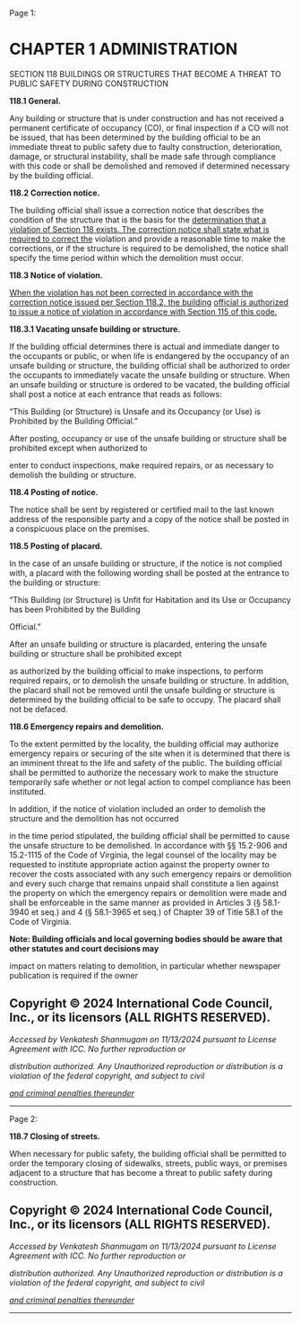 Page 1:

# CHAPTER 1 ADMINISTRATION

 SECTION 118
 BUILDINGS OR STRUCTURES THAT BECOME A THREAT TO PUBLIC SAFETY DURING
 CONSTRUCTION

**118.1 General.**


Any building or structure that is under construction and has not received a permanent certificate of occupancy (CO), or
final inspection if a CO will not be issued, that has been determined by the building official to be an immediate threat to
public safety due to faulty construction, deterioration, damage, or structural instability, shall be made safe through
compliance with this code or shall be demolished and removed if determined necessary by the building official.


**118.2 Correction notice.**


The building official shall issue a correction notice that describes the condition of the structure that is the basis for the
[determination that a violation of Section 118 exists. The correction notice shall state what is required to correct the](http://codes.iccsafe.org/#VACC2021P1_Ch01_Sec118)
violation and provide a reasonable time to make the corrections, or if the structure is required to be demolished, the
notice shall specify the time period within which the demolition must occur.


**118.3 Notice of violation.**


[When the violation has not been corrected in accordance with the correction notice issued per Section 118.2, the building](http://codes.iccsafe.org/#VACC2021P1_Ch01_Sec118.2)
[official is authorized to issue a notice of violation in accordance with Section 115 of this code.](http://codes.iccsafe.org/#VACC2021P1_Ch01_Sec115)


**118.3.1 Vacating unsafe building or structure.**


If the building official determines there is actual and immediate danger to the occupants or public, or when life is
endangered by the occupancy of an unsafe building or structure, the building official shall be authorized to order the
occupants to immediately vacate the unsafe building or structure. When an unsafe building or structure is ordered to be
vacated, the building official shall post a notice at each entrance that reads as follows:

“This Building (or Structure) is Unsafe and its Occupancy (or Use) is Prohibited by the Building Official.”

After posting, occupancy or use of the unsafe building or structure shall be prohibited except when authorized to

enter to conduct inspections, make required repairs, or as necessary to demolish the building or structure.

**118.4 Posting of notice.**

The notice shall be sent by registered or certified mail to the last known address of the responsible party and a copy of
the notice shall be posted in a conspicuous place on the premises.

**118.5 Posting of placard.**

In the case of an unsafe building or structure, if the notice is not complied with, a placard with the following wording shall
be posted at the entrance to the building or structure:

“This Building (or Structure) is Unfit for Habitation and its Use or Occupancy has been Prohibited by the Building

Official.”

After an unsafe building or structure is placarded, entering the unsafe building or structure shall be prohibited except

as authorized by the building official to make inspections, to perform required repairs, or to demolish the unsafe building
or structure. In addition, the placard shall not be removed until the unsafe building or structure is determined by the
building official to be safe to occupy. The placard shall not be defaced.

**118.6 Emergency repairs and demolition.**

To the extent permitted by the locality, the building official may authorize emergency repairs or securing of the site when
it is determined that there is an imminent threat to the life and safety of the public. The building official shall be
permitted to authorize the necessary work to make the structure temporarily safe whether or not legal action to compel
compliance has been instituted.

In addition, if the notice of violation included an order to demolish the structure and the demolition has not occurred

in the time period stipulated, the building official shall be permitted to cause the unsafe structure to be demolished. In
accordance with §§ 15.2-906 and 15.2-1115 of the Code of Virginia, the legal counsel of the locality may be requested to
institute appropriate action against the property owner to recover the costs associated with any such emergency repairs
or demolition and every such charge that remains unpaid shall constitute a lien against the property on which the
emergency repairs or demolition were made and shall be enforceable in the same manner as provided in Articles 3 (§
58.1-3940 et seq.) and 4 (§ 58.1-3965 et seq.) of Chapter 39 of Title 58.1 of the Code of Virginia.

**Note: Building officials and local governing bodies should be aware that other statutes and court decisions may**

impact on matters relating to demolition, in particular whether newspaper publication is required if the owner

## Copyright © 2024 International Code Council, Inc., or its licensors (ALL RIGHTS RESERVED).

_Accessed by Venkatesh Shanmugam on 11/13/2024 pursuant to License Agreement with ICC. No further reproduction or_

_distribution authorized. Any Unauthorized reproduction or distribution is a violation of the federal copyright, and subject to civil_

_[and criminal penalties thereunder](http://codes.iccsafe.org/content/VACC2021P1/chapter-1-administration#VACC2021P1_Ch01_Sec118)_


-----



Page 2:

**118.7 Closing of streets.**

When necessary for public safety, the building official shall be permitted to order the temporary closing of sidewalks,
streets, public ways, or premises adjacent to a structure that has become a threat to public safety during construction.


## Copyright © 2024 International Code Council, Inc., or its licensors (ALL RIGHTS RESERVED).

_Accessed by Venkatesh Shanmugam on 11/13/2024 pursuant to License Agreement with ICC. No further reproduction or_

_distribution authorized. Any Unauthorized reproduction or distribution is a violation of the federal copyright, and subject to civil_

_[and criminal penalties thereunder](http://codes.iccsafe.org/content/VACC2021P1/chapter-1-administration#VACC2021P1_Ch01_Sec118)_


-----



